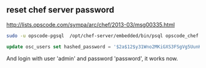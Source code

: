 


## reset chef server password

http://lists.opscode.com/sympa/arc/chef/2013-03/msg00335.html

```bash
sudo -u opscode-pgsql  /opt/chef-server/embedded/bin/psql opscode_chef
```

```sql
update osc_users set hashed_password = '$2a$12$y31Wno2MKiGXS3FSgVg5UunKG48gJz0pRV//RMy1osDxVbrb0On4W' , salt ='$2a$12$y31Wno2MKiGXS3FSgVg5Uu' where username ='admin';
```

And login with user 'admin' and password 'password', it works now.
